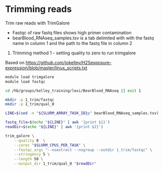 # Trimming reads

Trim raw reads with TrimGalore
- Fastqc of raw fastq files shows high primer contamination
- bearBlood_RNAseq_samples.tsv is a tab delimited with with the fastq name in column 1 and the path to the fastq file in column 2

1. Trimming method 1 - setting quality to zero to run trimgalore

Based on https://github.com/jokelley/H2Sexposure-expression/blob/master/linux_scripts.txt

```bash
module load trimgalore
module load fastqc

cd /hb/groups/kelley_training/lexi/BearBlood_RNAseq || exit 1

mkdir -p 1_trim/fastqc
mkdir -p 1_trim/qual_0

LINE=$(sed -n "${SLURM_ARRAY_TASK_ID}p" bearBlood_RNAseq_samples.tsv)

fastq_file=$(echo "${LINE}" | awk '{print $1}')
readDir=$(echo "${LINE}" | awk '{print $2}')

trim_galore \
    --quality 0  \
    --cores "$SLURM_CPUS_PER_TASK" \
    --fastqc_args "--noextract --nogroup --outdir 1_trim/fastqc" \
    --stringency 5 \
    --length 50 \
    --output_dir 1_trim/qual_0 "$readDir"
```
